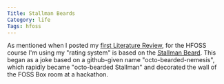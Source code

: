 ```yaml
---
Title: Stallman Beards
Category: life
Tags: hfoss
---
```


As mentioned when I posted my [first Literature Review], for the HFOSS course I'm using my "rating system" is based on the [Stallman Beard]. This began as a joke based on a github-given name "octo-bearded-nemesis", which rapidly became "octo-bearded Stallman" and decorated the wall of the FOSS Box room at a hackathon.

[first Literature Review]: {filename}/2014/02/10-litreview1.md
[Stallman Beard]: http://i.imgur.com/Daqat0B.png
